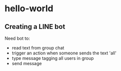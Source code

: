 # hello-world

## Creating a LINE bot
Need bot to:
- read text from group chat
- trigger an action when someone sends the text 'all'
- type message tagging all users in group
- send message 

